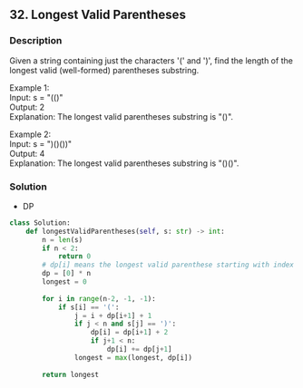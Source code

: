 ## 32. Longest Valid Parentheses

### Description

Given a string containing just the characters '(' and ')', find the length of the longest valid (well-formed) parentheses substring.

Example 1:  
Input: s = "(()"  
Output: 2  
Explanation: The longest valid parentheses substring is "()".  

Example 2:  
Input: s = ")()())"  
Output: 4  
Explanation: The longest valid parentheses substring is "()()".  

### Solution
* DP

```python
class Solution:
    def longestValidParentheses(self, s: str) -> int:
        n = len(s)
        if n < 2:
            return 0
        # dp[i] means the longest valid parenthese starting with index i
        dp = [0] * n
        longest = 0
        
        for i in range(n-2, -1, -1):
            if s[i] == '(':
                j = i + dp[i+1] + 1
                if j < n and s[j] == ')':
                    dp[i] = dp[i+1] + 2
                    if j+1 < n:
                        dp[i] += dp[j+1]
                longest = max(longest, dp[i])
 
        return longest
```
